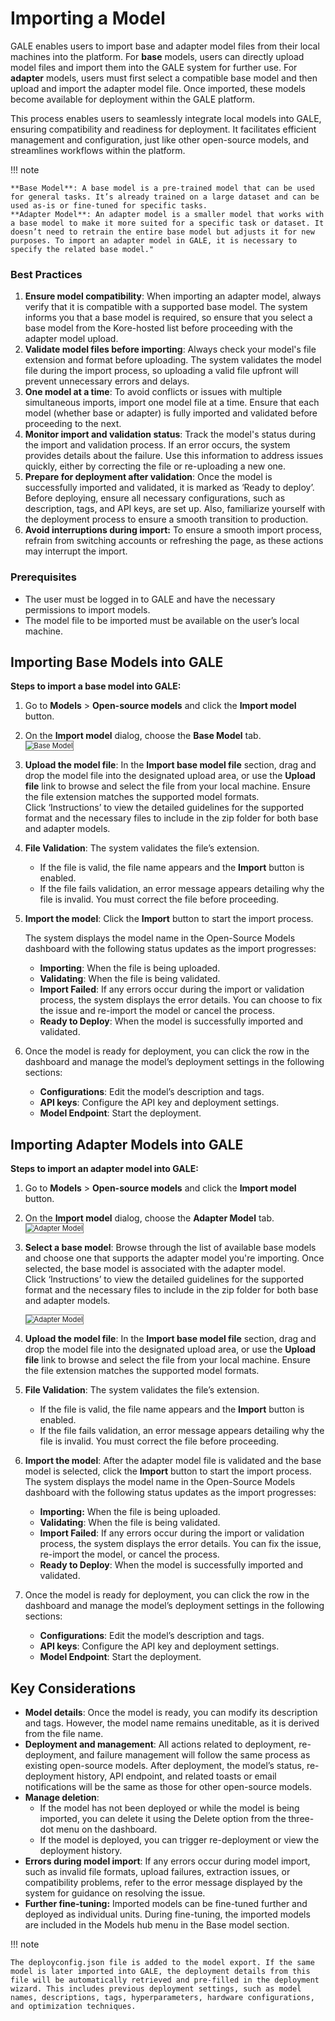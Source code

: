 # Importing a Model

GALE enables users to import base and adapter model files from their local machines into the platform. For **base** models, users can directly upload model files and import them into the GALE system for further use. For **adapter** models, users must first select a compatible base model and then upload and import the adapter model file. Once imported, these models become available for deployment within the GALE platform.

This process enables users to seamlessly integrate local models into GALE, ensuring compatibility and readiness for deployment. It facilitates efficient management and configuration,  just like other open-source models, and streamlines workflows within the platform.

!!! note

    **Base Model**: A base model is a pre-trained model that can be used for general tasks. It’s already trained on a large dataset and can be used as-is or fine-tuned for specific tasks.
    **Adapter Model**: An adapter model is a smaller model that works with a base model to make it more suited for a specific task or dataset. It doesn’t need to retrain the entire base model but adjusts it for new purposes. To import an adapter model in GALE, it is necessary to specify the related base model."


### Best Practices

1. **Ensure model compatibility**: When importing an adapter model, always verify that it is compatible with a supported base model. The system informs you that a base model is required, so ensure that you select a base model from the Kore-hosted list before proceeding with the adapter model upload.
2. **Validate model files before importing**: Always check your model's file extension and format before uploading. The system validates the model file during the import process, so uploading a valid file upfront will prevent unnecessary errors and delays.
3. **One model at a time**: To avoid conflicts or issues with multiple simultaneous imports, import one model file at a time. Ensure that each model (whether base or adapter) is fully imported and validated before proceeding to the next.
4. **Monitor import and validation status**: Track the model's status during the import and validation process. If an error occurs, the system provides details about the failure. Use this information to address issues quickly, either by correcting the file or re-uploading a new one.
5. **Prepare for deployment after validation**: Once the model is successfully imported and validated, it is marked as ‘Ready to deploy’. Before deploying, ensure all necessary configurations, such as description, tags, and API keys, are set up. Also, familiarize yourself with the deployment process to ensure a smooth transition to production.
6. **Avoid interruptions during import:** To ensure a smooth import process, refrain from switching accounts or refreshing the page, as these actions may interrupt the import.


### Prerequisites

* The user must be logged in to GALE and have the necessary permissions to import models.
* The model file to be imported must be available on the user’s local machine.


## Importing Base Models into GALE

**Steps to import a base model into GALE:**

1. Go to **Models** > **Open-source models** and click the **Import model** button.
2. On the **Import model** dialog, choose the **Base Model** tab.  
    <img src="../images/base_model.png" alt="Base Model" title="Base Model" style="border: 1px solid gray; zoom:80%;">

3. **Upload the model file**: In the **Import base model file** section, drag and drop the model file into the designated upload area, or use the **Upload file** link to browse and select the file from your local machine. Ensure the file extension matches the supported model formats.  
Click ‘Instructions’ to view the detailed guidelines for the supported format and the necessary files to include in the zip folder for both base and adapter models.

4. **File Validation**: The system validates the file’s extension.
    * If the file is valid, the file name appears and the **Import** button is enabled.
    * If the file fails validation, an error message appears detailing why the file is invalid. You must correct the file before proceeding.
5. **Import the model**: Click the **Import** button to start the import process.

    The system displays the model name in the Open-Source Models dashboard with the following status updates as the import progresses:

    * **Importing**: When the file is being uploaded.
    * **Validating**: When the file is being validated.
    * **Import Failed**: If any errors occur during the import or validation process, the system displays the error details. You can choose to fix the issue and re-import the model or cancel the process.
    * **Ready to Deploy**: When the model is successfully imported and validated.  

6. Once the model is ready for deployment, you can click the row in the dashboard and manage the model’s deployment settings in the following sections:
    * **Configurations**: Edit the model’s description and tags.
    * **API keys**: Configure the API key and deployment settings.
    * **Model Endpoint**: Start the deployment.


## Importing Adapter Models into GALE

**Steps to import an adapter model into GALE:**

1. Go to **Models** > **Open-source models** and click the **Import model** button.
2. On the **Import model** dialog, choose the **Adapter Model** tab.  
    <img src="../images/adapter_model.png" alt="Adapter Model" title="Adapter Model" style="border: 1px solid gray; zoom:80%;">

3. **Select a base model**: Browse through the list of available base models and choose one that supports the adapter model you're importing. Once selected, the base model is associated with the adapter model.  
Click ‘Instructions’ to view the detailed guidelines for the supported format and the necessary files to include in the zip folder for both base and adapter models.

    <img src="../images/adapter_model_details.png" alt="Adapter Model" title="Adapter Model" style="border: 1px solid gray; zoom:80%;">  

4. **Upload the model file**: In the **Import base model file** section, drag and drop the model file into the designated upload area, or use the **Upload file** link to browse and select the file from your local machine. Ensure the file extension matches the supported model formats.
5. **File Validation**: The system validates the file’s extension.
    * If the file is valid, the file name appears and the **Import** button is enabled.
    * If the file fails validation, an error message appears detailing why the file is invalid. You must correct the file before proceeding. 
6. **Import the model**: After the adapter model file is validated and the base model is selected, click the **Import** button to start the import process. The system displays the model name in the Open-Source Models dashboard with the following status updates as the import progresses:
    * **Importing:** When the file is being uploaded.
    * **Validating**: When the file is being validated.
    * **Import Failed**: If any errors occur during the import or validation process, the system displays the error details. You can fix the issue, re-import the model, or cancel the process.
    * **Ready to Deploy**: When the model is successfully imported and validated.
7. Once the model is ready for deployment, you can click the row in the dashboard and manage the model’s deployment settings in the following sections:
    * **Configurations**: Edit the model’s description and tags.
    * **API keys**: Configure the API key and deployment settings.
    * **Model Endpoint**: Start the deployment.


## Key Considerations

* **Model details**: Once the model is ready, you can modify its description and tags. However, the model name remains uneditable, as it is derived from the file name.
* **Deployment and management**: All actions related to deployment, re-deployment, and failure management will follow the same process as existing open-source models. After deployment, the model’s status, re-deployment history, API endpoint, and related toasts or email notifications will be the same as those for other open-source models.
* **Manage deletion**:
    * If the model has not been deployed or while the model is being imported, you can delete it using the Delete option from the three-dot menu on the dashboard.
    * If the model is deployed, you can trigger re-deployment or view the deployment history.
* **Errors during model import**: If any errors occur during model import, such as invalid file formats, upload failures, extraction issues, or compatibility problems, refer to the error message displayed by the system for guidance on resolving the issue.
* **Further fine-tuning:** Imported models can be fine-tuned further and deployed as individual units. During fine-tuning, the imported models are included in the Models hub menu in the Base model section. 


!!! note

    The deployconfig.json file is added to the model export. If the same model is later imported into GALE, the deployment details from this file will be automatically retrieved and pre-filled in the deployment wizard. This includes previous deployment settings, such as model names, descriptions, tags, hyperparameters, hardware configurations, and optimization techniques.


